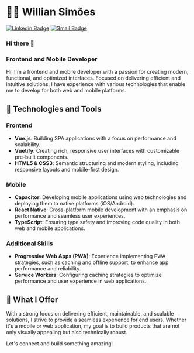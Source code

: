 # :man_technologist: Willian Simões
[![Linkedin Badge](https://img.shields.io/badge/-LinkedIn-blue?style=flat-square&logo=Linkedin&logoColor=white&link=https://www.linkedin.com/in/wsilvadev/)](https://www.linkedin.com/in/wsilvadev/)
[![Gmail Badge](https://img.shields.io/badge/-Gmail-c14438?style=flat-square&logo=Gmail&logoColor=white&link=mailto:wsilvadev@gmail.com)](mailto:wsilvadev@gmail.com)

### Hi there 👋

### Frontend and Mobile Developer

Hi! I'm a frontend and mobile developer with a passion for creating modern, functional, and optimized interfaces. Focused on delivering efficient and intuitive solutions, I have experience with various technologies that enable me to develop for both web and mobile platforms.

## 🚀 Technologies and Tools

### Frontend

- **Vue.js**: Building SPA applications with a focus on performance and scalability.
- **Vuetify**: Creating rich, responsive user interfaces with customizable pre-built components.
- **HTML5 & CSS3**: Semantic structuring and modern styling, including responsive layouts and mobile-first design.

### Mobile

- **Capacitor**: Developing mobile applications using web technologies and deploying them to native platforms (iOS/Android).
- **React Native**: Cross-platform mobile development with an emphasis on performance and seamless user experiences.
- **TypeScript**: Ensuring type safety and improving code quality in both web and mobile applications.

### Additional Skills

- **Progressive Web Apps (PWA)**: Experience implementing PWA strategies, such as caching and offline support, to enhance app performance and reliability.
- **Service Workers**: Configuring caching strategies to optimize performance and user experience in web applications.
  
## 🌟 What I Offer

With a strong focus on delivering efficient, maintainable, and scalable solutions, I strive to provide a seamless experience for end users. Whether it's a mobile or web application, my goal is to build products that are not only visually appealing but also technically robust.

Let's connect and build something amazing!
